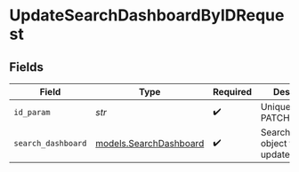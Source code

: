 # UpdateSearchDashboardByIDRequest


## Fields

| Field                                                  | Type                                                   | Required                                               | Description                                            |
| ------------------------------------------------------ | ------------------------------------------------------ | ------------------------------------------------------ | ------------------------------------------------------ |
| `id_param`                                             | *str*                                                  | :heavy_check_mark:                                     | Unique ID to PATCH                                     |
| `search_dashboard`                                     | [models.SearchDashboard](../models/searchdashboard.md) | :heavy_check_mark:                                     | SearchDashboard object to be updated                   |